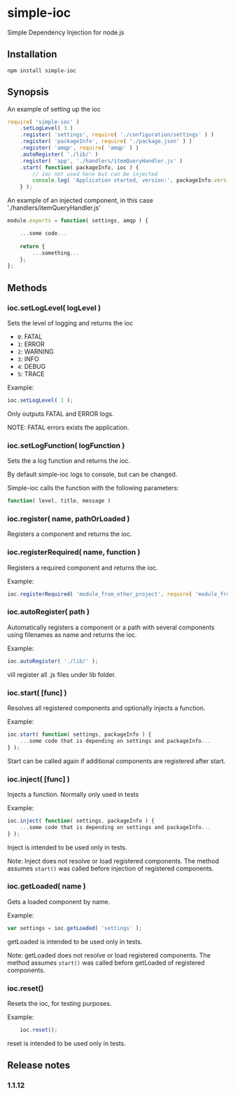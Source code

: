 simple-ioc
==========

Simple Dependency Injection for node.js

## Installation

```
npm install simple-ioc
```

## Synopsis

An example of setting up the ioc

```javascript
require( 'simple-ioc' )
	.setLogLevel( 3 )
	.register( 'settings', require( './configuration/settings' ) )
	.register( 'packageInfo', require( './package.json' ) )
	.register( 'amqp', require( 'amqp' ) )
	.autoRegister( './lib/' )
	.register( 'app', './handlers/itemQueryHandler.js' )
	.start( function( packageInfo, ioc ) {
		// ioc not used here but can be injected
		console.log( 'Application started, version:', packageInfo.version );
	} );
```

An example of an injected component, in this case './handlers/itemQueryHandler.js'

```javascript
module.exports = function( settings, amqp ) {

	...some code...
	
	return {
		...something...
	};
};
```

## Methods

### ioc.setLogLevel( logLevel )

Sets the level of logging and returns the ioc

- `0`: FATAL
- `1`: ERROR
- `2`: WARNING
- `3`: INFO
- `4`: DEBUG
- `5`: TRACE

Example:

```javascript
ioc.setLogLevel( 1 );
```
Only outputs FATAL and ERROR logs.

NOTE: FATAL errors exists the application.

### ioc.setLogFunction( logFunction )

Sets the a log function and returns the ioc.

By default simple-ioc logs to console, but can be changed.

Simple-ioc calls the function with the following parameters:

```javascript
function( level, title, message )
```

### ioc.register( name, pathOrLoaded )

Registers a component and returns the ioc.

### ioc.registerRequired( name, function )

Registers a required component and returns the ioc.

Example:
```javascript
ioc.registerRequired( 'module_from_other_project', require( 'module_from_other_project_in_node_modules' ) );
```

### ioc.autoRegister( path )

Automatically registers a component or a path with several components using filenames as name and returns the ioc.

Example:
```javascript
ioc.autoRegister( './lib/' );
```

vill register all .js files under lib folder.

### ioc.start( [func] )

Resolves all registered components and optionally injects a function.

Example:
```javascript
ioc.start( function( settings, packageInfo ) {
	...some code that is depending on settings and packageInfo...
} );
```

Start can be called again if additional components are registered after start.

### ioc.inject( [func] )

Injects a function. Normally only used in tests

Example:
```javascript
ioc.inject( function( settings, packageInfo ) {
	...some code that is depending on settings and packageInfo...
} );
```

Inject is intended to be used only in tests.

Note: Inject does not resolve or load registered components. The method assumes ``` start() ``` was called before injection of registered components.

### ioc.getLoaded( name )

Gets a loaded component by name.

Example:
```javascript
var settings = ioc.getLoaded( 'settings' );
```
getLoaded is intended to be used only in tests.

Note: getLoaded does not resolve or load registered components. The method assumes ``` start() ``` was called before getLoaded of registered components.

### ioc.reset()

Resets the ioc, for testing purposes.

Example:
```javascript
	ioc.reset();
```

reset is intended to be used only in tests.

## Release notes

### 1.1.12




